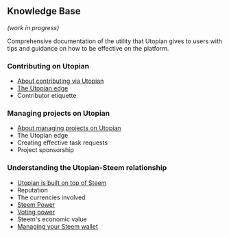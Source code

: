 ## Knowledge Base

*(work in progress)*

Comprehensive documentation of the utility that Utopian gives to users with tips and guidance on how to be effective on the platform.

### Contributing on Utopian

- [About contributing via Utopian](/kb/contributors/about-contributing.md)
- [The Utopian edge](/kb/contributors/the-utopian-edge_contributors.md)
- Contributor etiquette


### Managing projects on Utopian

- [About managing projects on Utopian](/kb/project-owners/about-managing.md)
- The Utopian edge
- Creating effective task requests
- Project sponsorship

### Understanding the Utopian-Steem relationship

- [Utopian is built on top of Steem](/kb/utopian-steem/utopian-is-built-on-top-of-steem.md)
- Reputation
- The currencies involved
- [Steem Power](/kb/utopian-steem/steem-power.md)
- [Voting power](/kb/utopian-steem/voting-power.md)
- Steem's economic value
- [Managing your Steem wallet](/kb/utopian-steem/managing-your-steem-wallet.md)
